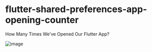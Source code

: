 # flutter-shared-preferences-app-opening-counter
How Many Times We've Opened Our Flutter App?

![image](https://github.com/companyakis/flutter-shared-preferences-app-opening-counter/assets/77589867/7ec61787-0fd1-49a6-9adb-07244262bb81)

